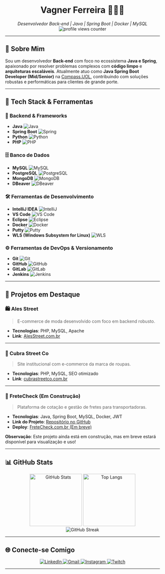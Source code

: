 <h1 align="center">Vagner Ferreira 👨🏽‍💻</h1>

<p align="center">
  <em>Desenvolvedor Back-end | Java | Spring Boot | Docker | MySQL</em><br/>
  <img src="https://moe-counter.glitch.me/get/@vagnerflj?theme=naruto" alt="profile views counter"/>
</p>

---

## 🚀 Sobre Mim

Sou um desenvolvedor **Back-end** com foco no ecossistema **Java e Spring**, apaixonado por resolver problemas complexos com **código limpo** e **arquiteturas escaláveis**. Atualmente atuo como **Java Spring Boot Developer (Mid/Senior)** na [Compass.UOL](https://compass.uol/pt/home/), contribuindo com soluções robustas e performáticas para clientes de grande porte.

---

## 🧰 Tech Stack & Ferramentas

### 🔧 **Backend & Frameworks**

- **Java** ![Java](https://img.shields.io/badge/-Java-007396?style=flat&logo=java&logoColor=white)
- **Spring Boot** ![Spring](https://img.shields.io/badge/-Spring-6DB33F?style=flat&logo=spring&logoColor=white)
- **Python** ![Python](https://img.shields.io/badge/-Python-306998?style=flat&logo=python&logoColor=white)
- **PHP** ![PHP](https://img.shields.io/badge/-PHP-777BB4?style=flat&logo=php&logoColor=white)

### 🗄️ **Banco de Dados**

- **MySQL** ![MySQL](https://img.shields.io/badge/-MySQL-4479A1?style=flat&logo=mysql&logoColor=white)
- **PostgreSQL** ![PostgreSQL](https://img.shields.io/badge/-PostgreSQL-336791?style=flat&logo=postgresql&logoColor=white)
- **MongoDB** ![MongoDB](https://img.shields.io/badge/-MongoDB-47A248?style=flat&logo=mongodb&logoColor=white)
- **DBeaver** ![DBeaver](https://img.shields.io/badge/-DBeaver-555?style=flat&logo=dbeaver&logoColor=white)

### 🛠️ **Ferramentas de Desenvolvimento**

- **IntelliJ IDEA** ![IntelliJ](https://img.shields.io/badge/-IntelliJ-000000?style=flat&logo=intellij-idea&logoColor=white)
- **VS Code** ![VS Code](https://img.shields.io/badge/-VS%20Code-007ACC?style=flat&logo=visual-studio-code&logoColor=white)
- **Eclipse** ![Eclipse](https://img.shields.io/badge/-Eclipse-2C2255?style=flat&logo=eclipse&logoColor=white)
- **Docker** ![Docker](https://img.shields.io/badge/-Docker-2496ED?style=flat&logo=docker&logoColor=white)
- **Putty** ![Putty](https://img.shields.io/badge/-Putty-203B4A?style=flat&logo=putty&logoColor=white)
- **WLS (Windows Subsystem for Linux)** ![WLS](https://img.shields.io/badge/-WLS-57A7FF?style=flat&logo=microsoft&logoColor=white)

### ⚙️ **Ferramentas de DevOps & Versionamento**

- **Git** ![Git](https://img.shields.io/badge/-Git-F05032?style=flat&logo=git&logoColor=white)
- **GitHub** ![GitHub](https://img.shields.io/badge/-GitHub-181717?style=flat&logo=github&logoColor=white)
- **GitLab** ![GitLab](https://img.shields.io/badge/-GitLab-FCA121?style=flat&logo=gitlab&logoColor=white)
- **Jenkins** ![Jenkins](https://img.shields.io/badge/-Jenkins-D24939?style=flat&logo=jenkins&logoColor=white)

---

## 🌟 Projetos em Destaque

### 🛍️ Ales Street
> E-commerce de moda desenvolvido com foco em backend robusto.

- **Tecnologias**: PHP, MySQL, Apache
- **Link**: [AlesStreet.com.br](http://alesstreet.com.br/)

---

### 🧢 Cubra Street Co
> Site institucional com e-commerce da marca de roupas.

- **Tecnologias**: PHP, MySQL, SEO otimizado
- **Link**: [cubrastreetco.com.br](http://cubrastreetco.com.br)

---

### 🔧 **FreteCheck (Em Construção)**
> Plataforma de cotação e gestão de fretes para transportadoras.

- **Tecnologias**: Java, Spring Boot, MySQL, Docker, JWT
- **Link do Projeto**: [Repositório no GitHub](https://github.com/FreteCheck/FreteCheck-Back-End) 
- **Deploy**: [FreteCheck.com.br (Em breve)](http://fretecheck.com.br/)
  
**Observação**: Este projeto ainda está em construção, mas em breve estará disponível para visualização e uso!

---

## 📊 GitHub Stats

<div align="center">
  <img height="170" src="https://github-readme-stats.vercel.app/api?username=vagnerflj&show_icons=true&theme=transparent&count_private=true" alt="GitHub Stats"/>
  <img height="170" src="https://github-readme-stats.vercel.app/api/top-langs/?username=vagnerflj&layout=compact&theme=transparent&langs_count=8" alt="Top Langs"/>
</div>

<div align="center">
  <img src="https://github-readme-streak-stats.herokuapp.com?user=vagnerflj&theme=transparent" alt="GitHub Streak"/>
</div>

---

## 🌐 Conecte-se Comigo

<p align="center">
  <a href="https://www.linkedin.com/in/vagner-ferreira-49452b278/" target="_blank">
    <img src="https://img.shields.io/badge/-LinkedIn-%230077B5?style=for-the-badge&logo=linkedin&logoColor=white" alt="LinkedIn"/>
  </a>
  <a href="mailto:euvagnerferreira@gmail.com">
    <img src="https://img.shields.io/badge/Gmail-D14836?style=for-the-badge&logo=gmail&logoColor=white" alt="Gmail"/>
  </a>
  <a href="https://www.instagram.com/flj_vagner/" target="_blank">
    <img src="https://img.shields.io/badge/-Instagram-%23E4405F?style=for-the-badge&logo=instagram&logoColor=white" alt="Instagram"/>
  </a>
  <a href="https://www.twitch.tv/vagnerflj" target="_blank">
    <img src="https://img.shields.io/badge/Twitch-9146FF?style=for-the-badge&logo=twitch&logoColor=white" alt="Twitch"/>
  </a>
</p>

---

<!-- Obrigado por visitar meu perfil! -->
